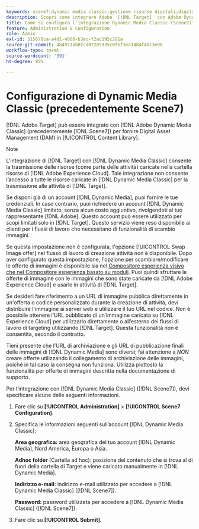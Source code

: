 ```yaml
---
keywords: scene7;dynamic media classic;gestione risorse digitali;digital asset management;risorse;assets;dam;libreria contenuti;cambiare immagine
description: Scopri come integrare Adobe  [!DNL Target]  con Adobe Dynamic Media Classic (precedentemente Scene7) per il Digital Asset Management (DAM) nella Libreria contenuti.
title: Come si configura l’integrazione Dynamic Media Classic (Scene7)?
feature: Administration & Configuration
role: Admin
exl-id: 315670ca-a4d1-4808-b3ec-f2ac195c281a
source-git-commit: 484971ab0fcd07205935c0fef3ea1484f40c3e96
workflow-type: tm+mt
source-wordcount: '391'
ht-degree: 85%

---
```


# Configurazione di Dynamic Media Classic (precedentemente Scene7)

[!DNL Adobe Target] può essere integrato con [!DNL Adobe Dynamic Media Classic] (precedentemente [!DNL Scene7]) per fornire Digital Asset Management (DAM) in [!UICONTROL Content Library].

>[!NOTE]
>
>L’integrazione di [!DNL Target] con [!DNL Dynamic Media Classic] consente la trasmissione delle risorse (come parte delle attività) caricate nella cartella risorse di [!DNL Adobe Experience Cloud]. Tale integrazione non consente l’accesso a tutte le risorse caricate in [!DNL Dynamic Media Classic] per la trasmissione alle attività di [!DNL Target].

Se disponi già di un account [!DNL Dynamic Media], puoi fornire le tue credenziali. In caso contrario, puoi richiedere un account [!DNL Dynamic Media Classic] limitato, senza alcun costo aggiuntivo, rivolgendoti al tuo rappresentante [!DNL Adobe]. Questo account può essere utilizzato per scopi limitati solo in [!DNL Target]. Questo servizio viene reso disponibile ai clienti per i flussi di lavoro che necessitano di funzionalità di scambio immagini.

<!-- 
>[!NOTE]
>
>A restricted-use, free [!DNL Dynamic Media Classic] account for [!DNL Adobe Target] is no longer supported for new customers or new users. Existing sign-in credentials work as usual. 
-->

Se questa impostazione non è configurata, l&#39;opzione [!UICONTROL Swap Image offer] nel flusso di lavoro di creazione attività non è disponibile. Dopo aver configurato questa impostazione, l&#39;opzione per scambiare/modificare le offerte di immagini è disponibile sia nel [Compositore esperienza visivo che nel Compositore esperienza basato su moduli](/help/main/c-experiences/experiences.md#concept_A2E10F6AFB3D4AEAB6951EE14688848D). Puoi quindi sfruttare le offerte di immagine con le immagini che sono state caricate da [!DNL Adobe Experience Cloud] e usarle in attività di [!DNL Target].

Se desideri fare riferimento a un URL di immagine pubblica direttamente in un&#39;offerta o codice personalizzato durante la creazione di attività, devi distribuire l&#39;immagine ai server web e utilizzare il tuo URL nel codice. Non è possibile ottenere l’URL pubblicato di un’immagine caricata su [!DNL Experience Cloud] per utilizzarlo direttamente o all’esterno dei flussi di lavoro di targeting utilizzando [!DNL Target]. Questa funzionalità non è consentita, secondo il contratto.

Tieni presente che l’URL di archiviazione e gli URL di pubblicazione finali delle immagini di [!DNL Dynamic Media] sono diversi; fai attenzione a *NON* creare offerte utilizzando il collegamento di archiviazione delle immagini, poiché in tal caso la consegna non funziona. Utilizza piuttosto la funzionalità per offerte di immagini descritta nella documentazione di supporto.

Per l’integrazione con [!DNL Dynamic Media Classic] ([!DNL Scene7]), devi specificare alcune delle seguenti informazioni.

1. Fare clic su **[!UICONTROL Administration]** > **[!UICONTROL Scene7 Configuration]**.

1. Specifica le informazioni seguenti sull’account [!DNL Dynamic Media Classic]:

   **Area geografica:** area geografica del tuo account [!DNL Dynamic Media], Nord America, Europa o Asia.

   **Adhoc folder** (Cartella ad hoc): posizione del contenuto che si trova al di fuori della cartella di Target e viene caricato manualmente in [!DNL Dynamic Media].

   **Indirizzo e-mail:** indirizzo e-mail utilizzato per accedere a [!DNL Dynamic Media Classic] ([!DNL Scene7]).

   **Password:** password utilizzata per accedere a [!DNL Dynamic Media Classic] ([!DNL Scene7]).

1. Fare clic su **[!UICONTROL Submit]**.
